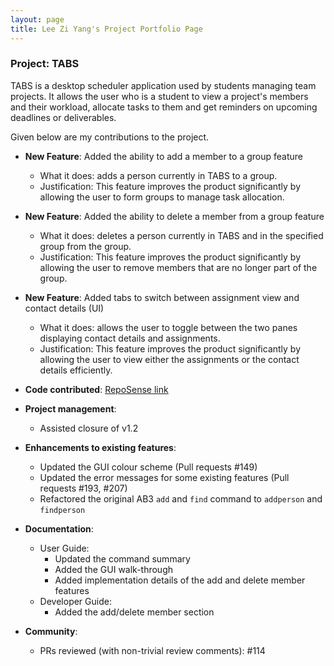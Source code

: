 ```yaml
---
layout: page
title: Lee Zi Yang's Project Portfolio Page
---
```


### Project: TABS

TABS is a desktop scheduler application used by students managing team projects. It allows the user who is a student to view a project's members and their workload, allocate tasks to them
and get reminders on upcoming deadlines or deliverables.

Given below are my contributions to the project.

* **New Feature**: Added the ability to add a member to a group feature
  * What it does: adds a person currently in TABS to a group.
  * Justification: This feature improves the product significantly by allowing the user to form groups to manage task allocation. 


* **New Feature**: Added the ability to delete a member from a group feature
    * What it does: deletes a person currently in TABS and in the specified group from the group.
    * Justification: This feature improves the product significantly by allowing the user to remove members that are no longer part of the group.


* **New Feature**: Added tabs to switch between assignment view and contact details (UI)
    * What it does: allows the user to toggle between the two panes displaying contact details and assignments. 
    * Justification: This feature improves the product significantly by allowing the user to view either the assignments or the contact details efficiently.


* **Code contributed**: [RepoSense link](https://nus-cs2103-ay2223s1.github.io/tp-dashboard/?search=zylee348&sort=groupTitle&sortWithin=title&timeframe=commit&mergegroup=&groupSelect=groupByRepos&breakdown=true&checkedFileTypes=docs~functional-code~test-code~other&since=2022-09-16)


* **Project management**:
    * Assisted closure of v1.2


* **Enhancements to existing features**:
    * Updated the GUI colour scheme (Pull requests #149)
    * Updated the error messages for some existing features (Pull requests #193, #207)
    * Refactored the original AB3 `add` and `find` command to `addperson` and `findperson`


* **Documentation**:
    * User Guide:
        * Updated the command summary
        * Added the GUI walk-through
        * Added implementation details of the add and delete member features
    * Developer Guide:
        * Added the add/delete member section


* **Community**:
  * PRs reviewed (with non-trivial review comments): #114
